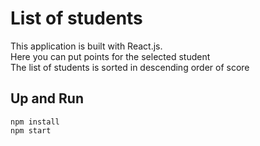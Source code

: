 # List of students

This application is built with React.js.\
Here you can put points for the selected student\
The list of students is sorted in descending order of score

## Up and Run

```
npm install
npm start
```
